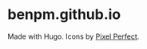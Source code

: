 # benpm.github.io
Made with Hugo. Icons by [Pixel Perfect](https://www.flaticon.com/authors/pixel-perfect).